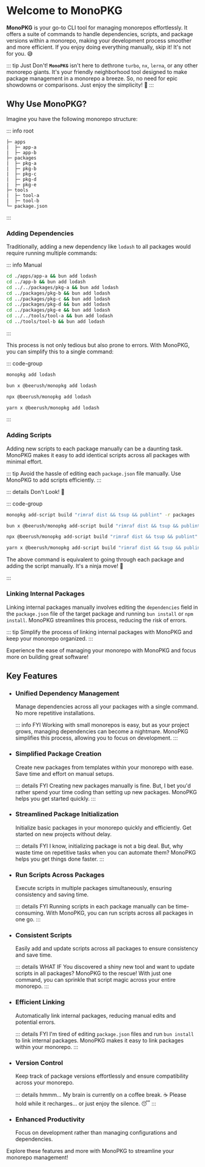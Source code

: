 # Welcome to MonoPKG

**MonoPKG** is your go-to CLI tool for managing monorepos effortlessly. It offers a suite of commands to handle dependencies, scripts, and package versions within a monorepo, making your development process smoother and more efficient. If you enjoy doing everything manually, skip it! It's not for you. 😅

::: tip Just Don't!
**`MonoPKG`** isn't here to dethrone `turbo`, `nx`, `lerna`, or any other monorepo giants. It's your friendly neighborhood tool designed to make package management in a monorepo a breeze. So, no need for epic showdowns or comparisons. Just enjoy the simplicity! 🍺
:::

## Why Use MonoPKG?

Imagine you have the following monorepo structure:

::: info root

```plaintext
├─ apps
|  ├─ app-a
|  ├─ app-b
├─ packages
|  ├─ pkg-a
|  ├─ pkg-b
|  ├─ pkg-c
|  ├─ pkg-d
|  ├─ pkg-e
├─ tools
|  ├─ tool-a
|  ├─ tool-b
└─ package.json
```

:::

### Adding Dependencies

Traditionally, adding a new dependency like `lodash` to all packages would require running multiple commands:

::: info Manual

```sh
cd ./apps/app-a && bun add lodash
cd ../app-b && bun add lodash
cd ../../packages/pkg-a && bun add lodash
cd ../packages/pkg-b && bun add lodash
cd ../packages/pkg-c && bun add lodash
cd ../packages/pkg-d && bun add lodash
cd ../packages/pkg-e && bun add lodash
cd ../../tools/tool-a && bun add lodash
cd ../tools/tool-b && bun add lodash
```

:::

This process is not only tedious but also prone to errors. With MonoPKG, you can simplify this to a single command:

::: code-group

```sh [Global]
monopkg add lodash
```

```sh [Bun]
bun x @beerush/monopkg add lodash
```

```sh [NPM]
npx @beerush/monopkg add lodash
```

```sh [Yarn]
yarn x @beerush/monopkg add lodash
```

:::

### Adding Scripts

Adding new scripts to each package manually can be a daunting task. MonoPKG makes it easy to add identical scripts across all packages with minimal effort.

::: tip
Avoid the hassle of editing each `package.json` file manually. Use MonoPKG to add scripts efficiently.
:::

::: details Don't Look! 🥷

::: code-group

```sh [Global]
monopkg add-script build "rimraf dist && tsup && publint" -r packages
```

```sh [Bun]
bun x @beerush/monopkg add-script build "rimraf dist && tsup && publint" -r packages
```

```sh [NPM]
npx @beerush/monopkg add-script build "rimraf dist && tsup && publint" -r packages
```

```sh [Yarn]
yarn x @beerush/monopkg add-script build "rimraf dist && tsup && publint" -r packages
```

The above command is equivalent to going through each package and adding the script manually. It's a ninja move! 🥷

:::

### Linking Internal Packages

Linking internal packages manually involves editing the `dependencies` field in the `package.json` file of the target package and running `bun install` or `npm install`. MonoPKG streamlines this process, reducing the risk of errors.

::: tip
Simplify the process of linking internal packages with MonoPKG and keep your monorepo organized.
:::

Experience the ease of managing your monorepo with MonoPKG and focus more on building great software!

## Key Features

- ### Unified Dependency Management

  Manage dependencies across all your packages with a single command. No more repetitive installations.

  ::: info FYI
  Working with small monorepos is easy, but as your project grows, managing dependencies can become a nightmare. MonoPKG simplifies this process, allowing you to focus on development.
  :::

- ### Simplified Package Creation

  Create new packages from templates within your monorepo with ease. Save time and effort on manual setups.

  ::: details FYI
  Creating new packages manually is fine. But, I bet you'd rather spend your time coding than setting up new packages. MonoPKG helps you get started quickly.
  :::

- ### Streamlined Package Initialization

  Initialize basic packages in your monorepo quickly and efficiently. Get started on new projects without delay.

  ::: details FYI
  I know, initializing package is not a big deal. But, why waste time on repetitive tasks when you can automate them? MonoPKG helps you get things done faster.
  :::

- ### Run Scripts Across Packages

  Execute scripts in multiple packages simultaneously, ensuring consistency and saving time.

  ::: details FYI
  Running scripts in each package manually can be time-consuming. With MonoPKG, you can run scripts across all packages in one go.
  :::

- ### Consistent Scripts

  Easily add and update scripts across all packages to ensure consistency and save time.

  ::: details WHAT IF
  You discovered a shiny new tool and want to update scripts in all packages? MonoPKG to the rescue! With just one command, you can sprinkle that script magic across your entire monorepo.
  :::

- ### Efficient Linking

  Automatically link internal packages, reducing manual edits and potential errors.

  ::: details FYI
  I'm tired of editing `package.json` files and run `bun install` to link internal packages. MonoPKG makes it easy to link packages within your monorepo.
  :::

- ### Version Control

  Keep track of package versions effortlessly and ensure compatibility across your monorepo.

  ::: details hmmm...
  My brain is currently on a coffee break. ☕️ Please hold while it recharges... or just enjoy the silence. 😴
  :::

- ### Enhanced Productivity

  Focus on development rather than managing configurations and dependencies.

Explore these features and more with MonoPKG to streamline your monorepo management!
